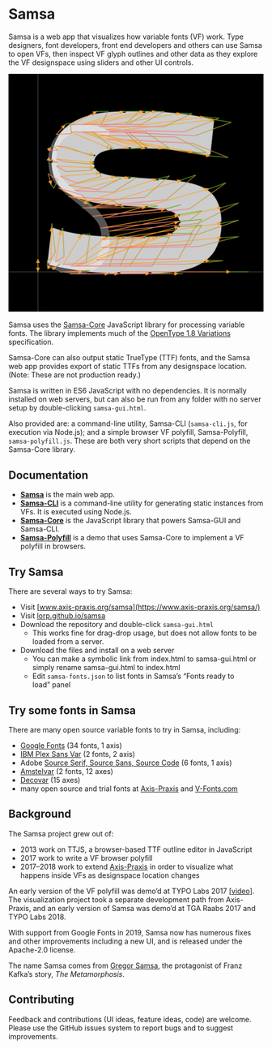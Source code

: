 # Samsa

Samsa is a web app that visualizes how variable fonts (VF) work. Type designers, font developers, front end developers and others can use Samsa to open VFs, then inspect VF glyph outlines and other data as they explore the VF designspace using sliders and other UI controls.

![Mutator](screenshots/20191119%20Mutator%20S.png?raw=true)

Samsa uses the [Samsa-Core](docs/samsa-core.md) JavaScript library for processing variable fonts. The library implements much of the [OpenType 1.8 Variations](https://docs.microsoft.com/en-us/typography/opentype/spec/otvaroverview) specification.

Samsa-Core can also output static TrueType (TTF) fonts, and the Samsa web app provides export of static TTFs from any designspace location. (Note: These are not production ready.)

Samsa is written in ES6 JavaScript with no dependencies. It is normally installed on web servers, but can also be run from any folder with no server setup by double-clicking `samsa-gui.html`.

Also provided are: a command-line utility, Samsa-CLI (`samsa-cli.js`, for execution via Node.js); and a simple browser VF polyfill, Samsa-Polyfill, `samsa-polyfill.js`. These are both very short scripts that depend on the Samsa-Core library.

## Documentation

* [**Samsa**](docs/samsa-gui.md) is the main web app.
* [**Samsa-CLI**](docs/samsa-cli.md) is a command-line utility for generating static instances from VFs. It is executed using Node.js.
* [**Samsa-Core**](docs/samsa-core.md) is the JavaScript library that powers Samsa-GUI and Samsa-CLI.
* [**Samsa-Polyfill**](docs/samsa-polyfill.md) is a demo that uses Samsa-Core to implement a VF polyfill in browsers.

## Try Samsa

There are several ways to try Samsa:

* Visit [www.axis-praxis.org/samsa](https://www.axis-praxis.org/samsa/)
* Visit [lorp.github.io/samsa](https://lorp.github.io/samsa/src/samsa-gui.html)
* Download the repository and double-click `samsa-gui.html`
	* This works fine for drag-drop usage, but does not allow fonts to be loaded from a server.
* Download the files and install on a web server
	* You can make a symbolic link from index.html to samsa-gui.html or simply rename samsa-gui.html to index.html
	* Edit `samsa-fonts.json` to list fonts in Samsa’s “Fonts ready to load” panel
	
## Try some fonts in Samsa

There are many open source variable fonts to try in Samsa, including:
* [Google Fonts](https://fonts.google.com/?vfonly) (34 fonts, 1 axis)
* [IBM Plex Sans Var](https://github.com/IBM/plex/tree/master/IBM-Plex-Sans-Variable) (2 fonts, 2 axis)
* Adobe [Source Serif, Source Sans, Source Code](https://github.com/adobe-fonts) (6 fonts, 1 axis)
* [Amstelvar](https://github.com/TypeNetwork/Amstelvar/) (2 fonts, 12 axes)
* [Decovar](https://github.com/TypeNetwork/Decovar/) (15 axes)
* many open source and trial fonts at [Axis-Praxis](https://www.axis-praxis.org) and [V-Fonts.com](https://v-fonts.com/)

## Background

The Samsa project grew out of:

* 2013 work on TTJS, a browser-based TTF outline editor in JavaScript
* 2017 work to write a VF browser polyfill
* 2017–2018 work to extend [Axis-Praxis](https://www.axis-praxis.org) in order to visualize what happens inside VFs as designspace location changes

An early version of the VF polyfill was demo’d at TYPO Labs 2017 [[video](https://www.youtube.com/watch?v=16QIZrRxafY&t=45m16s)]. The visualization project took a separate development path from Axis-Praxis, and an early version of Samsa was demo’d at TGA Raabs 2017 and TYPO Labs 2018.

With support from Google Fonts in 2019, Samsa now has numerous fixes and other improvements including a new UI, and is released under the Apache-2.0 license.

The name Samsa comes from [Gregor Samsa](https://en.wikipedia.org/wiki/The_Metamorphosis#Gregor_Samsa), the protagonist of Franz Kafka’s story, *The Metamorphosis*.

	
## Contributing

Feedback and contributions (UI ideas, feature ideas, code) are welcome. Please use the GitHub issues system to report bugs and to suggest improvements.
